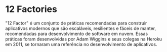 # 12 Factories

"12 Factor" é um conjunto de práticas recomendadas para construir aplicativos modernos que são escaláveis, resilientes e fáceis de manter, recomendadas para desenvolvimento de software em nuvem. Essas práticas foram desenvolvidas por Adam Wiggins e seus colegas na Heroku em 2011, se tornaram uma referência no desenvolvimento de aplicativos.
